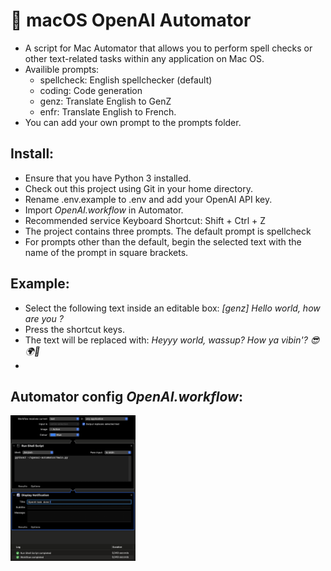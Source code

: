 # 🤖 macOS OpenAI Automator 

- A script for Mac Automator that allows you to perform spell checks or other text-related tasks within any application on Mac OS. 
- Availible prompts:
    - spellcheck: English spellchecker (default)
    - coding: Code generation
    - genz: Translate English to GenZ
    - enfr: Translate English to French.
- You can add your own prompt to the prompts folder.

## Install:
- Ensure that you have Python 3 installed.
- Check out this project using Git in your home directory.
- Rename .env.example to .env and add your OpenAI API key.
- Import _OpenAI.workflow_ in Automator.
- Recommended service Keyboard Shortcut: Shift + Ctrl + Z
- The project contains three prompts. The default prompt is spellcheck 
- For prompts other than the default, begin the selected text with the name of the prompt in square brackets.

## Example: 
- Select the following text inside an editable box: _[genz] Hello world, how are you ?_
- Press the shortcut keys.
- The text will be replaced with: _Heyyy world, wassup? How ya vibin'? 😎🌍🤙_
- 
## Automator config _OpenAI.workflow_: 
<img src="workflow.png" width="200">
